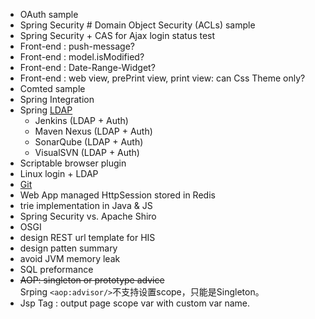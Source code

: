 * OAuth sample
* Spring Security # Domain Object Security (ACLs) sample
* Spring Security + CAS for Ajax login status test
* Front-end : push-message?
* Front-end : model.isModified?
* Front-end : Date-Range-Widget?
* Front-end : web view, prePrint view, print view: can Css Theme only?
* Comted sample
* Spring Integration
* Spring [LDAP](http://docs.spring.io/spring-ldap/docs/current/reference/)
   * Jenkins (LDAP + Auth)
   * Maven Nexus (LDAP + Auth)
   * SonarQube (LDAP + Auth)
   * VisualSVN (LDAP + Auth)
* Scriptable browser plugin
* Linux login + LDAP
* [Git](http://git-scm.com/book/zh)
* Web App managed HttpSession stored in Redis
* trie implementation in Java & JS
* Spring Security vs. Apache Shiro
* OSGI
* design REST url template for HIS
* design patten summary
* avoid JVM memory leak
* SQL preformance
* <del>AOP: singleton or prototype advice</del>  
   Srping `<aop:advisor/>`不支持设置scope，只能是Singleton。
* Jsp Tag : output page scope var with custom var name.